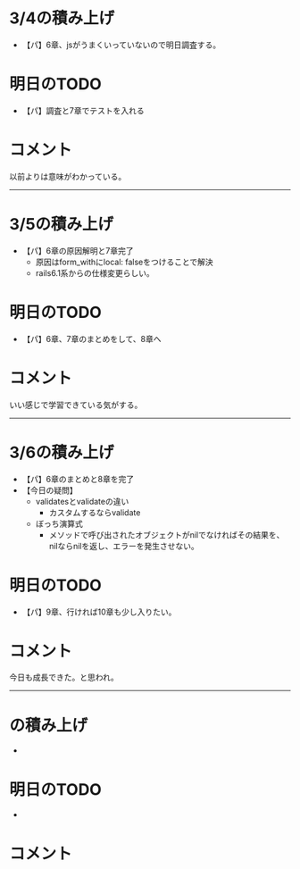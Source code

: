 # 3/4の積み上げ
- 【パ】6章、jsがうまくいっていないので明日調査する。
# 明日のTODO
- 【パ】調査と7章でテストを入れる
# コメント
以前よりは意味がわかっている。
<br/>

---
# 3/5の積み上げ
- 【パ】6章の原因解明と7章完了
  - 原因はform_withにlocal: falseをつけることで解決
  - rails6.1系からの仕様変更らしい。
# 明日のTODO
- 【パ】6章、7章のまとめをして、8章へ
# コメント
いい感じで学習できている気がする。
<br/>

---
# 3/6の積み上げ
- 【パ】6章のまとめと8章を完了
- 【今日の疑問】
  - validatesとvalidateの違い
    - カスタムするならvalidate
  - ぼっち演算式
    - メソッドで呼び出されたオブジェクトがnilでなければその結果を、nilならnilを返し、エラーを発生させない。
# 明日のTODO
- 【パ】9章、行ければ10章も少し入りたい。
# コメント
今日も成長できた。と思われ。
<br/>

---
# の積み上げ
- 
# 明日のTODO
- 
# コメント

<br/>

